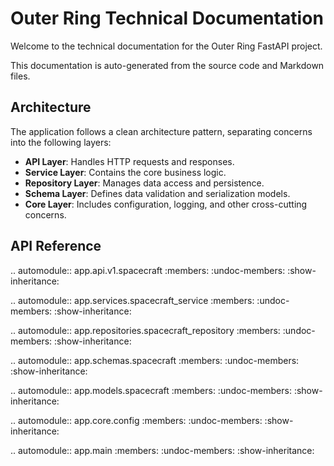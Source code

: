 # Outer Ring Technical Documentation

Welcome to the technical documentation for the Outer Ring FastAPI project.

This documentation is auto-generated from the source code and Markdown files.

## Architecture

The application follows a clean architecture pattern, separating concerns into the following layers:

- **API Layer**: Handles HTTP requests and responses.
- **Service Layer**: Contains the core business logic.
- **Repository Layer**: Manages data access and persistence.
- **Schema Layer**: Defines data validation and serialization models.
- **Core Layer**: Includes configuration, logging, and other cross-cutting concerns.

## API Reference

.. automodule:: app.api.v1.spacecraft
   :members:
   :undoc-members:
   :show-inheritance:

.. automodule:: app.services.spacecraft_service
   :members:
   :undoc-members:
   :show-inheritance:

.. automodule:: app.repositories.spacecraft_repository
   :members:
   :undoc-members:
   :show-inheritance:

.. automodule:: app.schemas.spacecraft
   :members:
   :undoc-members:
   :show-inheritance:

.. automodule:: app.models.spacecraft
   :members:
   :undoc-members:
   :show-inheritance:

.. automodule:: app.core.config
   :members:
   :undoc-members:
   :show-inheritance:

.. automodule:: app.main
   :members:
   :undoc-members:
   :show-inheritance:

